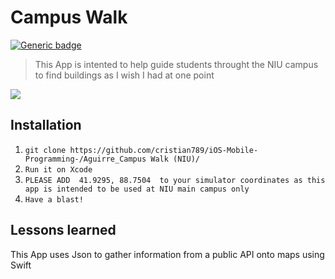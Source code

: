 # Campus Walk
[![Generic badge](https://img.shields.io/badge/Swift-iOS-green.svg)](https://shields.io/)

>This App is intented to help guide students throught the 
NIU campus to find buildings as I wish I had at one point 

![](tty.gif)

**Installation**
---
1. `git clone https://github.com/cristian789/iOS-Mobile-Programming-/Aguirre_Campus Walk (NIU)/`
2. `Run it on Xcode`
3. `PLEASE ADD  41.9295, 88.7504  to your simulator coordinates as this app is intended to be used at NIU main campus only`
4. `Have a blast!`

**Lessons learned**
---
This App uses Json to gather information from a 
public API onto maps using Swift

